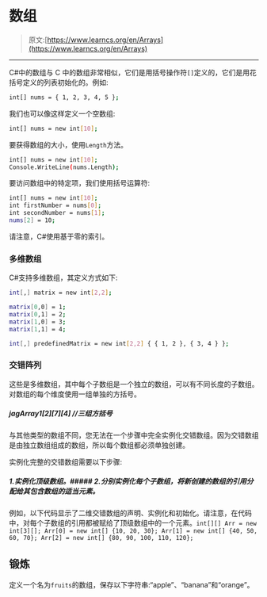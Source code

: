 # 数组

> 原文:[https://www.learncs.org/en/Arrays](https://www.learncs.org/en/Arrays)

* * *

C#中的数组与 C 中的数组非常相似，它们是用括号操作符`[]`定义的，它们是用花括号定义的列表初始化的。例如:

```sh
int[] nums = { 1, 2, 3, 4, 5 }; 
```

我们也可以像这样定义一个空数组:

```sh
int[] nums = new int[10]; 
```

要获得数组的大小，使用`Length`方法。

```sh
int[] nums = new int[10];
Console.WriteLine(nums.Length); 
```

要访问数组中的特定项，我们使用括号运算符:

```sh
int[] nums = new int[10];
int firstNumber = nums[0];
int secondNumber = nums[1];
nums[2] = 10; 
```

请注意，C#使用基于零的索引。

### 多维数组

C#支持多维数组，其定义方式如下:

```sh
int[,] matrix = new int[2,2];

matrix[0,0] = 1;
matrix[0,1] = 2;
matrix[1,0] = 3;
matrix[1,1] = 4;

int[,] predefinedMatrix = new int[2,2] { { 1, 2 }, { 3, 4 } }; 
```

### 交错阵列

这些是多维数组，其中每个子数组是一个独立的数组，可以有不同长度的子数组。对数组的每个维度使用一组单独的方括号。

##### jagArray1[2][7][4] //三组方括号

与其他类型的数组不同，您无法在一个步骤中完全实例化交错数组。因为交错数组是由独立数组组成的数组，所以每个数组都必须单独创建。

实例化完整的交错数组需要以下步骤:

##### 1.实例化顶级数组。##### 2.分别实例化每个子数组，将新创建的数组的引用分配给其包含数组的适当元素。

例如，以下代码显示了二维交错数组的声明、实例化和初始化。请注意，在代码中，对每个子数组的引用都被赋给了顶级数组中的一个元素。`int[][] Arr = new int[3][]; Arr[0] = new int[] {10, 20, 30}; Arr[1] = new int[] {40, 50, 60, 70}; Arr[2] = new int[] {80, 90, 100, 110, 120};`

## 锻炼

定义一个名为`fruits`的数组，保存以下字符串:“apple”、“banana”和“orange”。